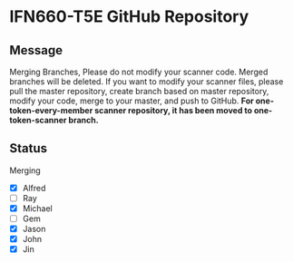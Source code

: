 # IFN660-T5E GitHub Repository

## Message
Merging Branches, Please do not modify your scanner code. 
Merged branches will be deleted. 
If you want to modify your scanner files, please pull the master repository, create branch based on master repository, modify your code, merge to your master, and push to GitHub.
**For one-token-every-member scanner repository, it has been moved to one-token-scanner branch.**

## Status
Merging
- [x] Alfred
- [ ] Ray
- [x] Michael
- [ ] Gem
- [x] Jason
- [x] John
- [x] Jin
